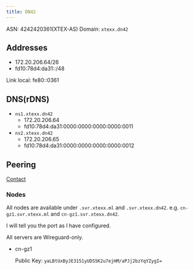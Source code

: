 ```yaml
---
title: DN42
---
```


ASN: 4242420361(XTEX-AS)
Domain: `xtexx.dn42`

## Addresses

- 172.20.206.64/26
- fd10:78d4:da31::/48

Link local: fe80::0361

## DNS(rDNS)

- `ns1.xtexx.dn42`
  - 172.20.206.64
  - fd10:78d4:da31:0000:0000:0000:0000:0011
- `ns2.xtexx.dn42`
  - 172.20.206.65
  - fd10:78d4:da31:0000:0000:0000:0000:0012

## Peering

[Contact](./about/contact)

### Nodes

All nodes are available under `.svr.xtexx.ml` and `.svr.xtexx.dn42`. e.g. `cn-gz1.svr.xtexx.ml` and `cn-gz1.svr.xtexx.dn42`.

I will tell you the port as I have configured.

All servers are Wireguard-only.

- cn-gz1

  Public Key: `yaLBtUxByJE3151yUDS5K2u7ejHM/aPJj2bzYqYZygI=`
